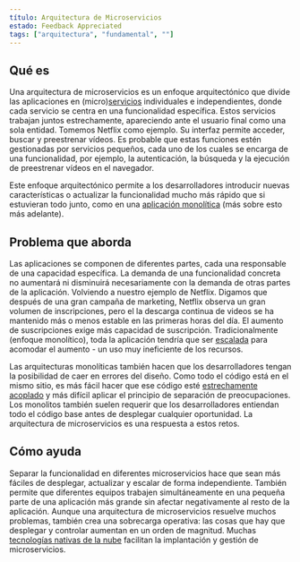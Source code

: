 ```yaml
---
título: Arquitectura de Microservicios
estado: Feedback Appreciated 
tags: ["arquitectura", "fundamental", ""]
---
```


## Qué es

Una arquitectura de microservicios es un enfoque arquitectónico que divide las aplicaciones en (micro)[servicios](/service/) individuales e independientes, donde cada servicio se centra en una funcionalidad específica.
Estos servicios trabajan juntos estrechamente, apareciendo ante el usuario final como una sola entidad. Tomemos Netflix como ejemplo. Su interfaz permite acceder, buscar y preestrenar vídeos. Es probable que estas funciones estén gestionadas por servicios pequeños, cada uno de los cuales se encarga de una funcionalidad, por ejemplo, la autenticación, la búsqueda y la ejecución de preestrenar vídeos en el navegador.

Este enfoque arquitectónico permite a los desarrolladores introducir nuevas características o actualizar la funcionalidad mucho más rápido que si estuvieran todo junto, como en una [aplicación monolítica](/monolithic-apps/) (más sobre esto más adelante).

## Problema que aborda

Las aplicaciones se componen de diferentes partes, cada una responsable de una capacidad específica. La demanda de una funcionalidad concreta no aumentará ni disminuirá necesariamente con la demanda de otras partes de la aplicación. Volviendo a nuestro ejemplo de Netflix. Digamos que después de una gran campaña de marketing, Netflix observa un gran volumen de inscripciones, pero el la descarga continua de videos se ha mantenido más o menos estable en las primeras horas del día. El aumento de suscripciones exige más capacidad de suscripción. Tradicionalmente (enfoque monolítico), toda la aplicación tendría que ser [escalada](/scalability/) para acomodar el aumento - un uso muy ineficiente de los recursos. 

Las arquitecturas monolíticas también hacen que los desarrolladores tengan la posibilidad de caer en errores del diseño. Como todo el código está en el mismo sitio, es más fácil hacer que ese código esté [estrechamente acoplado](/tightly-coupled-architectures/) y más difícil aplicar el principio de separación de preocupaciones. Los monolitos también suelen requerir que los desarrolladores entiendan todo el código base antes de desplegar cualquier oportunidad. La arquitectura de microservicios es una respuesta a estos retos.  

## Cómo ayuda

Separar la funcionalidad en diferentes microservicios hace que sean más fáciles de desplegar, actualizar y escalar de forma independiente. También permite que diferentes equipos trabajen simultáneamente en una pequeña parte de una aplicación más grande sin afectar negativamente al resto de la aplicación. Aunque una arquitectura de microservicios resuelve muchos problemas, también crea una sobrecarga operativa: las cosas que hay que desplegar y controlar aumentan en un orden de magnitud. Muchas [tecnologías nativas de la nube](/cloud-native-tech/) facilitan la implantación y gestión de microservicios.